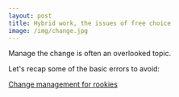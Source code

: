 ```yaml
---
layout: post
title: Hybrid work, the issues of free choice
image: /img/change.jpg
---
```


Manage the change is often an overlooked topic. 

Let's recap some of the basic errors to avoid:

[Change management for rookies](https://medium.com/@vincenzo.lavorini/change-management-for-rookies-837608564b20)
